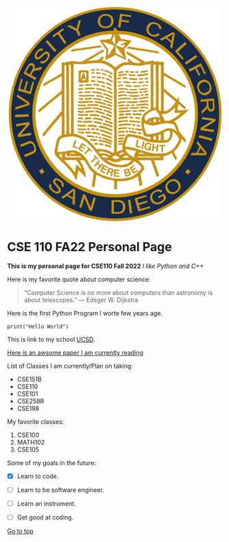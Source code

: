 
![Course Image](./UCSD_Logo.png)

# CSE 110 FA22 Personal Page

**This is my personal page for CSE110 Fall 2022**
*I like Python and C++*

Here is my favorite quote about computer science:
>“Computer Science is no more about computers than astronomy is about telescopes.” — Edsger W. Dijkstra

Here is the first Python Program I worte few years age.
```
print("Hello World")
```

This is link to my school [UCSD](https://pages.github.com/).

[Here is an awsome paper I am currently reading](./papers/RandomFeaturesforLarge-ScaleKernelMachines.pdf)

List of Classes I am currently/Plan on taking:
- CSE151B
- CSE110
- CSE101
- CSE258R
- CSE198

My favorite classes:
1. CSE100
2. MATH102
3. CSE105

Some of my goals in the future:
- [X] Learn to code.
- [ ] Learn to be software engineer.
- [ ] Learn an instrument.
- [ ] Get good at coding.


[Go to top](#cse-110-fa22-personal-page)
